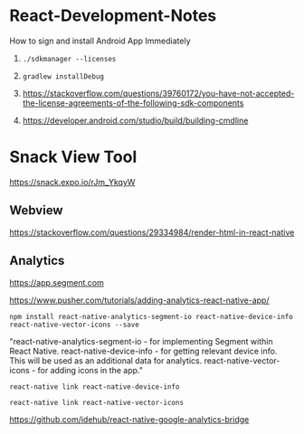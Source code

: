# React-Development-Notes

How to sign and install Android App Immediately

1. `./sdkmanager --licenses`
2. `gradlew installDebug`



1. https://stackoverflow.com/questions/39760172/you-have-not-accepted-the-license-agreements-of-the-following-sdk-components
2. https://developer.android.com/studio/build/building-cmdline


# Snack View Tool
https://snack.expo.io/rJm_YkqyW

## Webview
https://stackoverflow.com/questions/29334984/render-html-in-react-native

## Analytics
https://app.segment.com

https://www.pusher.com/tutorials/adding-analytics-react-native-app/

`npm install react-native-analytics-segment-io react-native-device-info react-native-vector-icons --save`

"react-native-analytics-segment-io - for implementing Segment within React Native.
react-native-device-info - for getting relevant device info. This will be used as an additional data for analytics.
react-native-vector-icons - for adding icons in the app."

`react-native link react-native-device-info`

`react-native link react-native-vector-icons`


https://github.com/idehub/react-native-google-analytics-bridge
